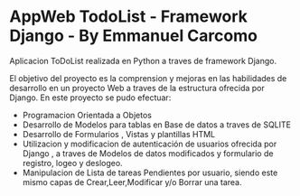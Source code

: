 # AppWeb TodoList - Framework Django - By Emmanuel Carcomo

Aplicacion ToDoList realizada en Python a traves de framework Django.

El objetivo del proyecto es la comprension y mejoras en las habilidades de desarrollo en un proyecto Web a traves de la estructura ofrecida por Django.
En este proyecto se pudo efectuar:

- Programacion Orientada a Objetos
- Desarrollo de Modelos para tablas en Base de datos a traves de SQLITE
- Desarrollo de Formularios , Vistas y plantillas HTML
- Utilizacion y modificacion de autenticación de usuarios ofrecida por Django , a traves de Modelos de datos modificados y formulario de registro, logeo y deslogeo.
- Manipulacion de Lista de tareas Pendientes por usuario, siendo este mismo capas de Crear,Leer,Modificar y/o Borrar una tarea.

